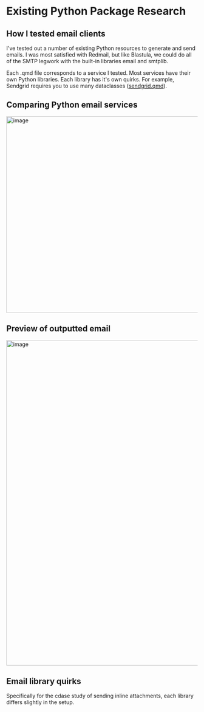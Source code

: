 # Existing Python Package Research

## How I tested email clients

I've tested out a number of existing Python resources to generate and send emails. I was most satisfied with Redmail, but like Blastula, we could do all of the SMTP legwork with the built-in libraries email and smtplib.

Each .qmd file corresponds to a service I tested. Most services have their own Python libraries. Each library has it's own quirks. For example, Sendgrid requires you to use many dataclasses ([sendgrid.qmd](./sendgrid.qmd)).

## Comparing Python email services

<img width="714" height="517" alt="image" src="https://github.com/user-attachments/assets/e89a76ee-ab58-418e-ad1b-11ee631cc90d" />

## Preview of outputted email

<img width="800" height="856" alt="image" src="https://github.com/user-attachments/assets/f07896fd-252e-467d-a041-0e433d31e759" />

## Email library quirks

Specifically for the cdase study of sending inline attachments, each library differs slightly in the setup.


